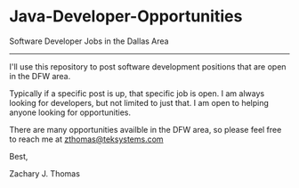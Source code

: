 # Java-Developer-Opportunities
Software Developer Jobs in the Dallas Area
__________________________________________________

I'll use this repository to post software development positions that are open in the DFW area.

Typically if a specific post is up, that specific job is open. I am always looking for developers, but not limited to just that. I am open to helping anyone looking for opportunities. 

There are many opportunities availble in the DFW area, so please feel free to reach me at zthomas@teksystems.com 

Best,

Zachary J. Thomas 
